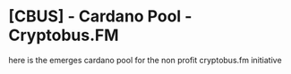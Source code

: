 # [CBUS] - Cardano Pool - Cryptobus.FM
here is the emerges cardano pool for the non profit cryptobus.fm initiative 
